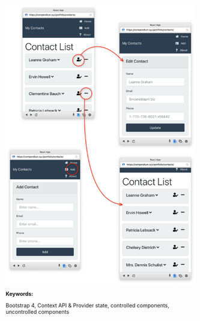 ![](public/contacts.png)

**Keywords:**

Bootstrap 4, Context API & Provider state, controlled components, uncontrolled components